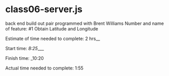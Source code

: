 # class06-server.js
back end build out
pair programmed with Brent Williams
Number and name of feature: #1 Obtain Latitude and Longitude

Estimate of time needed to complete: 2 hrs__

Start time: _8:25____

Finish time: _10:20

Actual time needed to complete: 1:55